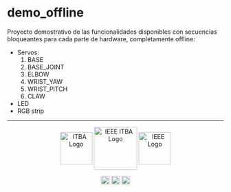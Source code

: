 # demo_offline

Proyecto demostrativo de las funcionalidades disponibles con secuencias bloqueantes para cada parte de hardware, completamente offline:
* Servos:
  1. BASE
  2. BASE_JOINT
  3. ELBOW
  4. WRIST_YAW
  5. WRIST_PITCH
  6. CLAW
* LED
* RGB strip

----------

<p align="middle">    
    <img src="https://ieeeitba.org.ar/assets/image/general-icons/itba.png" align="center" alt="ITBA Logo" width="75px" />
    <a href="https://ieeeitba.org.ar/"><img src="https://ieeeitba.org.ar/assets/image/general-icons/ieee-itba.png" align="center" alt="IEEE ITBA Logo" width="100px" /></a>
    <img src="https://ieeeitba.org.ar/assets/image/general-icons/ieee.png" align="center" alt="IEEE Logo" width="75px" />
</p>

<p align="middle">    
    <a href="https://github.com/IEEESBITBA"><img src="https://cdn-icons-png.flaticon.com/512/25/25231.png" align="center" alt="GitHub Repository" width="20px" /></a>
    <a href="https://www.linkedin.com/company/ieee-itba/"><img src="https://content.linkedin.com/content/dam/me/business/en-us/amp/brand-site/v2/bg/LI-Bug.svg.original.svg" align="center" alt="LinkedIn Organization" width="20px" /></a>
    <a href="https://www.instagram.com/ieee.itba/"><img src="https://upload.wikimedia.org/wikipedia/commons/thumb/e/e7/Instagram_logo_2016.svg/768px-Instagram_logo_2016.svg.png" align="center" alt="Instagram Profile" width="20px" /></a>
</p>